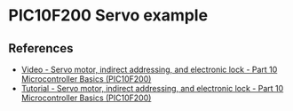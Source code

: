 # PIC10F200 Servo example










## References

* [Video - Servo motor, indirect addressing, and electronic lock - Part 10 Microcontroller Basics (PIC10F200)](https://youtu.be/lZipBSAy0aA?si=vB2Bhft1P4AmzIAC)
* [Tutorial - Servo motor, indirect addressing, and electronic lock - Part 10 Microcontroller Basics (PIC10F200)](https://www.circuitbread.com/tutorials/servo-motor-indirect-addressing-and-electronic-lock---part-10-microcontroller-basics-pic10f200)
